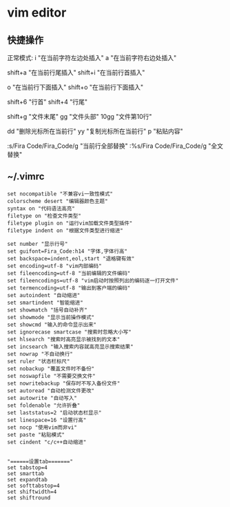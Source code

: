 vim editor
==========


## 快捷操作
正常模式:
i "在当前字符左边处插入"
a "在当前字符右边处插入"

shift+a "在当前行尾插入"
shift+i "在当前行首插入"

o "在当前行下面插入"
shift+o "在当前行下面插入"

shift+6 "行首"
shift+4 "行尾"

shift+g "文件末尾"
gg "文件头部"
10gg "文件第10行"

dd "删除光标所在当前行"
yy "复制光标所在当前行"
p "粘贴内容"

:s/Fira Code/Fira_Code/g "当前行全部替换"
:%s/Fira Code/Fira_Code/g "全文替换"


## ~/.vimrc
```
set nocompatible "不兼容vi一致性模式"
colorscheme desert "编辑器颜色主题"
syntax on "代码语法高亮"
filetype on "检查文件类型"
filetype plugin on "运行vim加载文件类型插件"
filetype indent on "根据文件类型进行缩进"

set number "显示行号"
set guifont=Fira_Code:h14 "字体,字体行高"
set backspace=indent,eol,start "退格键有效"
set encoding=utf-8 "vim内部编码"
set fileencoding=utf-8 "当前编辑的文件编码"
set fileencodings=utf-8 "vim启动时按照列出的编码逐一打开文件"
set termencoding=utf-8 "输出到客户端的编码"
set autoindent "自动缩进"
set smartindent "智能缩进"
set showmatch "括号自动补齐"
set showmode "显示当前操作模式"
set showcmd "输入的命令显示出来"
set ignorecase smartcase "搜索时忽略大小写"
set hlsearch "搜索时高亮显示被找到的文本"
set incsearch "输入搜索内容就高亮显示搜索结果"
set nowrap "不自动换行"
set ruler "状态栏标尺"
set nobackup "覆盖文件时不备份"
set noswapfile "不需要交换文件"
set nowritebackup "保存时不写入备份文件"
set autoread "自动检测文件更改"
set autowrite "自动写入"
set foldenable "允许折叠"
set laststatus=2 "启动状态栏显示"
set linespace=16 "设置行高"
set nocp "使用vim而非vi"
set paste "粘贴模式"
set cindent "c/c++自动缩进"


"======设置tab======="
set tabstop=4
set smarttab
set expandtab
set softtabstop=4
set shiftwidth=4
set shiftround

```
